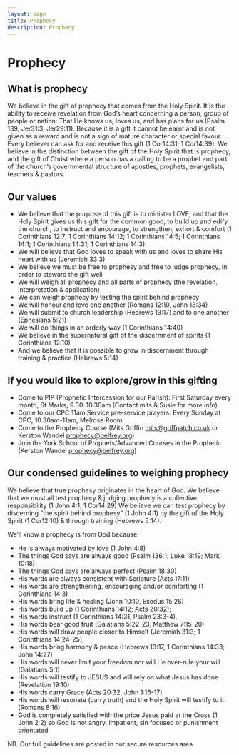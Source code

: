 ```yaml
---
layout: page
title: Prophecy
description: Prophecy
---
```


Prophecy
========

What is prophecy
----------------

We believe in the gift of prophecy that comes from the Holy Spirit. It is the ability to receive revelation from God’s heart concerning a person, group of people or nation: That He knows us, loves us, and has plans for us (Psalm 139; Jer31:3; Jer29:11). Because it is a gift it cannot be earnt and is not given as a reward and is not a sign of mature character or special favour. Every believer can ask for and receive this gift (1 Cor14:31; 1 Cor14:39). We believe in the distinction between the gift of the Holy Spirit that is prophecy, and the gift of Christ where a person has a calling to be a prophet and part of the church’s governmental structure of apostles, prophets, evangelists, teachers & pastors.

Our values
----------
+	We believe that the purpose of this gift is to minister LOVE, and that the Holy Spirit gives us this gift for the common good, to build up and edify the church, to instruct and encourage, to strengthen, exhort & comfort (1 Corinthians 12:7; 1 Corinthians 14:12; 1 Corinthians 14:5; 1 Corinthians 14:1; 1 Corinthians 14:31; 1 Corinthians 14:3)
+	We will believe that God loves to speak with us and loves to share His heart with us (Jeremiah 33:3)
+	We believe we must be free to prophesy and free to judge prophecy, in order to steward the gift well
+	We will weigh all prophecy and all parts of prophecy (the revelation, interpretation & application) 
+	We can weigh prophecy by testing the spirit behind prophecy 
+	We will honour and love one another (Romans 12:10, John 13:34)
+	We will submit to church leadership (Hebrews 13:17) and to one another (Ephesians 5:21) 
+	We will do things in an orderly way (1 Corinthians 14:40) 
+	We believe in the supernatural gift of the discernment of spirits (1 Corinthians 12:10) 
+	And we believe that it is possible to grow in discernment through training & practice (Hebrews 5:14)

If you would like to explore/grow in this gifting
-------------------------------------------------
+	Come to PIP (Prophetic Intercession for our Parish): First Saturday every month, St Marks, 9.30-10.30am (Contact mits & Susie for more info)
+	Come to our CPC 11am Service pre-service prayers: Every Sunday at CPC, 10.30am-11am, Melrose Room
+	Come to the Prophecy Course (Mits Griffin mits@griffpatch.co.uk or Kerston Wandel prophecy@belfrey.org)
+	Join the York School of Prophets/Advanced Courses in the Prophetic (Kerston Wandel prophecy@belfrey.org)
	

Our condensed guidelines to weighing prophecy 
---------------------------------------------
We believe that true prophesy originates in the heart of God. 
We believe that we must all test prophecy & judging prophecy is a collective responsibility (1 John 4:1; 1 Cor14:29) 
We believe we can test prophecy by discerning “the spirit behind prophesy” (1 John 4:1) by the gift of the Holy Spirit (1 Cor12:10) & through training (Hebrews 5:14).
 
We’ll know a prophecy is from God because:

+	He is always motivated by love (1 John 4:8)
+	The things God says are always good (Psalm 136:1; Luke 18:19; Mark 10:18)
+	The things God says are always perfect (Psalm 18:30)
+	His words are always consistent with Scripture  (Acts 17:11)
+	His words are strengthening, encouraging and/or comforting (1 Corinthians 14:3) 
+	His words bring life & healing (John 10:10, Exodus 15:26)
+	His words build up (1 Corinthians 14:12; Acts 20:32); 
+	His words instruct (1 Corinthians 14:31, Psalm 23:3-4), 
+	His words bear good fruit (Galatians 5:22-23, Matthew 7:15-20) 
+	His words will draw people closer to Himself (Jeremiah 31:3; 1 Corinthians 14:24-25); 
+	His words bring harmony & peace (Hebrews 13:17, 1 Corinthians 14:33; John 14:27)
+	His words will never limit your freedom nor will He over-rule your will (Galatians 5:1)
+	His words will testify to JESUS and will rely on what Jesus has done (Revelation 19:10)
+	His words carry Grace (Acts 20:32, John 1:16-17) 
+	His words will resonate (carry truth) and the Holy Spirit will testify to it (Romans 8:16) 
+	God is completely satisfied with the price Jesus paid at the Cross (1 John 2:2) so God is not angry, impatient, sin focused or punishment orientated

NB. Our full guidelines are posted in our secure resources area
